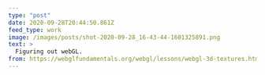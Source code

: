 ```yaml
---
type: "post"
date: 2020-09-28T20:44:50.861Z
feed_type: work
image: /images/posts/shot-2020-09-28_16-43-44-1601325891.png
text: >
  Figuring out webGL.
from: https://webglfundamentals.org/webgl/lessons/webgl-3d-textures.html 
---
```

